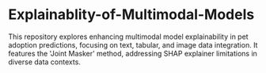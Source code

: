 # Explainablity-of-Multimodal-Models
This repository explores enhancing multimodal model explainability in pet adoption predictions, focusing on text, tabular, and image data integration. It features the 'Joint Masker' method, addressing SHAP explainer limitations in diverse data contexts.
